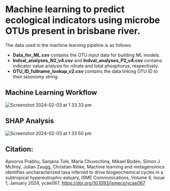 # Machine learning to predict ecological indicators using microbe OTUs present in brisbane river.

The data used in the machine learning pipeline is as follows:
- **Data_for_ML.csv** contains the OTU input data for building ML models.
- **Indval_analyses_N2_v4.csv** and **Indval_analyses_P2_v4.csv** contains indicator value analysis for nitrate and total phosphorus, respectively.
- **OTU_ID_fullname_lookup_v2.csv** contains the data linking OTU ID to their taxonomy string.

## Machine Learning Workflow

![Screenshot 2024-02-03 at 1 33 33 pm](https://github.com/santule/microbe-ind/assets/20509836/62faf2f1-0920-4d3f-a38b-626dda0777d2)

## SHAP Analysis

![Screenshot 2024-02-03 at 1 33 50 pm](https://github.com/santule/microbe-ind/assets/20509836/d676d4c2-41f4-4e9d-8b5f-93aaf126964c)

## Citation:
Apoorva Prabhu, Sanjana Tule, Maria Chuvochina, Mikael Bodén, Simon J McIlroy, Julian Zaugg, Christian Rinke, Machine learning and metagenomics identifies uncharacterized taxa inferred to drive biogeochemical cycles in a subtropical hypereutrophic estuary, ISME Communications, Volume 4, Issue 1, January 2024, ycae067, https://doi.org/10.1093/ismeco/ycae067
